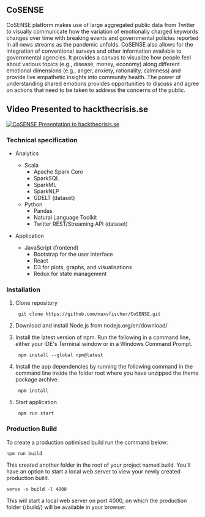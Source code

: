 ## CoSENSE
CoSENSE platform makes use of large aggregated public data from Twitter to visually communicate 
how the variation of emotionally charged keywords changes over time with breaking events and 
governmental policies reported in all news streams as the pandemic unfolds. CoSENSE also allows 
for the integration of conventional surveys and other information available to governmental 
agencies. It provides a canvas to visualize how people feel about various topics (e.g., 
disease, money, economy) along different emotional dimensions (e.g., anger, anxiety, rationality, 
calmness) and provide live empathetic insights into community health. The power of understanding 
shared emotions provides opportunities to discuss and agree on actions that need to be taken to 
address the concerns of the public.

## Video Presented to hackthecrisis.se


[![CoSENSE Presentation to hackthecrisis.se](http://img.youtube.com/vi/OTQ0j6UcMb8/0.jpg)](https://www.youtube.com/watch?v=OTQ0j6UcMb8&rel=0&autoplay=1&modestbranding=1&start=1)

### Technical specification

* Analytics
    * Scala
        * Apache Spark Core
        * SparkSQL
        * SparkML
        * SparkNLP
        * GDELT (dataset)
    * Python
        * Pandas
        * Natural Language Toolkit
        * Twitter REST/Streaming API (dataset)

* Application
    * JavaScript (frontend)
        * Bootstrap for the user interface
        * React 
        * D3 for plots, graphs, and visualisations
        * Redux for state management


### Installation

1. Clone repository

        git clone https://github.com/maxvfischer/CoSENSE.git

2. Download and install Node.js from nodejs.org/en/download/

3. Install the latest version of npm. Run the following in a command line, either your IDE's Terminal window or in a Windows Command Prompt.

        npm install --global npm@latest
                                                                                                          
4. Install the app dependencies by running the following command in the command line inside the folder root where you have unzipped the theme package archive.

        npm install
                                                        
5. Start application

        npm run start
                                                        

### Production Build

To create a production optimised build run the command below:

    npm run build
                                                        
This created another folder in the root of your project named build. You'll have an option to start a local web server to view your newly created production build.


    serve -s build -l 4000
                                                        
This will start a local web server on port 4000, on which the production folder (/build/) will be available in your browser.
